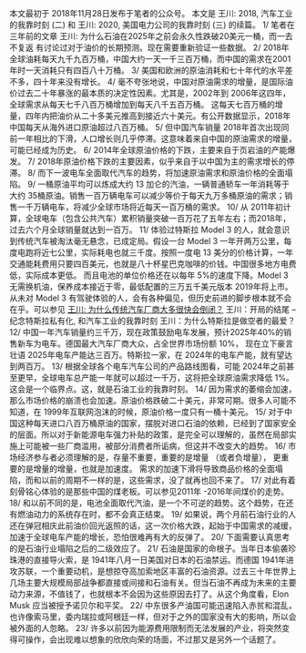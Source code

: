 本文最初于 2018年11月28日发布于笔者的公众号。
本文是 王川: 2018, 汽车工业的我靠时刻 (二)
和 王川: 2020, 美国电力公司的我靠时刻 (三)
的续篇。
1/ 笔者在三年前的文章
王川: 为什么石油在2025年之前会永久性跌破20美元一桶，而一去不复返
有讨论过对于油价的长期预测。现在需要重新验证一些数据。
2/ 2018年全球油耗每天九千九百万桶，中国大约一天一千三百万桶，而中国的需求在2001年时一天消耗只有四百八十万桶。
3/ 美国和欧洲的原油消耗和七十年代的水平差不多，四十年来没有增长。
4/ 毫不夸张地说，中国对原油需求的增量，是国际油价过去二十年暴涨的最本质的决定性因素。尤其是，2002年到 2006年这四年，全球需求从每天七千八百万桶增加到每天八千五百万桶。 这每天七百万桶的增量，四年内把油价从二十多美元推高到接近六十美元。有公开数据显示，2018年 中国每天从海外进口原油超过八百万桶。
5/ 但中国汽车销量 2018年首次出现同前一年相比的下滑，人口增长则几乎停滞。这意味着来自中国的原油需求的增量，可能已经成为历史。
6/ 2014年全球原油价格的下跌，主要来自于页岩油的产能爆发。
7/ 2018年原油价格下跌的主要因素，似乎来自于以中国为主的需求增长的停滞。
8/ 而下一波电车全面取代汽车的趋势，将加速原油需求和原油价格的全面塌陷。
9/ 一桶原油平均可以炼成大约 13 加仑的汽油，一辆普通轿车一年消耗等于大约 35桶原油。销售一百万辆电车可以减少等价于每天九万多桶原油的需求；销售一千万辆电车，将减少全球市场将近每天一百万桶的需求。
10/ 从 2011年初计算，全球电车（包含公共汽车）累积销量突破一百万花了五年左右；而2018年，过去六个月全球销量就达到一百万。
11/ 体验过特斯拉 Model 3 的人，就会意识到传统汽车被淘汰毫无悬念，已成定局。假设一台 Model 3 一年开两万公里，每度电跑将近七公里，实际耗电也就三千度。按照一度电 13 美分的价格计算，一年交通能耗费用只要四百美元，也就是八十杯星巴克咖啡的价钱。中国很多地方电费低，实际成本更低。 而且电池的单位价格还在以每年 5%的速度下降。Model 3 无需换机油，保养成本接近于零，最低配置的三万五千美元版本 2019年将上市。从未对 Model 3 有驾驶体验的人，会有各种偏见，但历史前进的脚步根本就不会在乎。可以参见
[王川: 为什么传统汽车厂商大多很快会倒闭？](https://chuan.us/archives/<https:/chuan.us/archives/221>)
王川：开局的结尾 – 纪念特斯拉私有化, 和汽车工业的我靠时刻
王川：为什么特斯拉是做空者的最爱？
12/ 中国一年汽车销量约三千万，现在政策鼓励电车发展，预计2025年40%的销售新车为电车。德国最大汽车厂商大众，占全世界市场份额 10%， 现在立下豪言壮语 2025年电车产能达三百万。特斯拉一家，在 2024年的电车产能，就有望达到两百万。
13/ 根据全球各个电车汽车公司的产品路线图看，可能 2024年之前甚至更早，全球电车总产能一年就可以超过一千万，这将把全球原油需求降低 1%。这会是一个临界点。这，就是石油工业的我靠时刻。
14/ 因为需求的萎缩会加速，那么市场价格的崩溃也会加速。原油价格跌破二十美元，非常可期。很多人可能不知道，在 1999年互联网泡沫的时候，原油价格一度只有一桶十美元。
15/ 对于中国这种每天进口八百万桶原油的国家，摆脱对进口石油的依赖，已经到了国家安全的层面。所以对于新能源电车强力补贴的政策，是完全可以理解的，虽然在局部实施上可能被一些厂商滥用，被部分消费者所诟病，但这并不改变大的趋势。
16/ 市场经济参与者必须理解的是，存量不重要，重要的是增量 （或者负增量）， 更重要的是增量的增量，也就是加速度。 需求的加速下滑将导致商品价格的全面塌陷，而和以前的周期不一样的是，这些需求，没了就再也回不来了。
17/ 对此有着刻骨铭心体验的是那些中国的煤老板。可以参见2011年 -2016年间煤价的走势。
18/ 和以前不同的是，电池全面取代汽油，是一个不可逆的趋势。这个趋势，在还有燃油动力的系统存在时，都不会真正结束。
19/ 如果说，两个月前石油行业的人还在弹冠相庆此前油价回光返照的话，这一次价格大跌，起始于中国需求的减缓，加速于全球电车产能的增长，恐怕很难再有大的反弹了。
20/ 下面需要认真思考的是石油行业塌陷之后的二级效应了。
21/ 石油是国家的命根子。当年日本偷袭珍珠港的直接导火索，是 1941年八月一日美国对日本的石油禁运。而德国 1941年进攻苏联，一个重要动机，是想掠夺高加索地区丰富的石油资源。过去三十年世界上几场主要大规模局部战争都直接或间接和石油有关。但当石油不再成为未来的主要动力来源，不值钱了，也就根本不会因为这些原因去打了。从这个角度看，Elon Musk 应当被授予诺贝尔和平奖。
22/ 中东很多产油国可能迅速陷入赤贫和混乱，也许像索马里，委内瑞拉或阿根廷一样，但对于之外的国家没有大的影响，所以会被外面的人忽略。
23/ 许多以前因为能源费用限制而无法发展的产业，将突然变得可操作，会出现难以想象的欣欣向荣的场面，不过那又是另外一个话题了。
